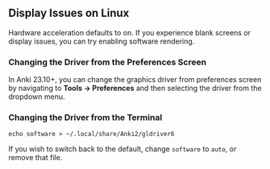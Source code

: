 ## Display Issues on Linux

Hardware acceleration defaults to on. If you experience blank screens
or display issues, you can try enabling software rendering.

### Changing the Driver from the Preferences Screen
In Anki 23.10+, you can change the graphics driver from preferences screen by
navigating to **Tools → Preferences** and then selecting the driver from the
dropdown menu.

### Changing the Driver from the Terminal
```
echo software > ~/.local/share/Anki2/gldriver6
```

If you wish to switch back to the default, change `software` to `auto`, or
remove that file.

